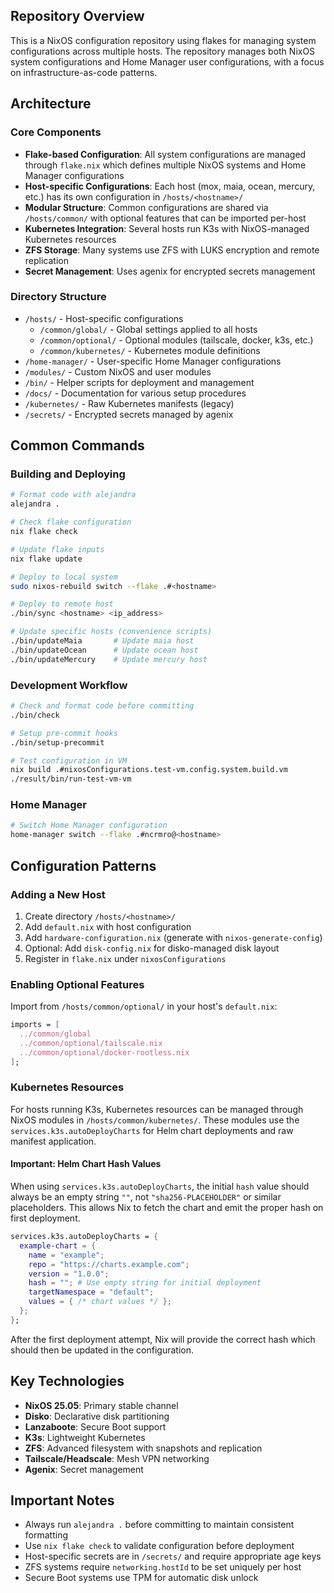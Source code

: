 ## Repository Overview

This is a NixOS configuration repository using flakes for managing system configurations across multiple hosts. The repository manages both NixOS system configurations and Home Manager user configurations, with a focus on infrastructure-as-code patterns.

## Architecture

### Core Components

- **Flake-based Configuration**: All system configurations are managed through `flake.nix` which defines multiple NixOS systems and Home Manager configurations
- **Host-specific Configurations**: Each host (mox, maia, ocean, mercury, etc.) has its own configuration in `/hosts/<hostname>/`
- **Modular Structure**: Common configurations are shared via `/hosts/common/` with optional features that can be imported per-host
- **Kubernetes Integration**: Several hosts run K3s with NixOS-managed Kubernetes resources
- **ZFS Storage**: Many systems use ZFS with LUKS encryption and remote replication
- **Secret Management**: Uses agenix for encrypted secrets management

### Directory Structure

- `/hosts/` - Host-specific configurations
  - `/common/global/` - Global settings applied to all hosts
  - `/common/optional/` - Optional modules (tailscale, docker, k3s, etc.)
  - `/common/kubernetes/` - Kubernetes module definitions
- `/home-manager/` - User-specific Home Manager configurations
- `/modules/` - Custom NixOS and user modules
- `/bin/` - Helper scripts for deployment and management
- `/docs/` - Documentation for various setup procedures
- `/kubernetes/` - Raw Kubernetes manifests (legacy)
- `/secrets/` - Encrypted secrets managed by agenix

## Common Commands

### Building and Deploying

```bash
# Format code with alejandra
alejandra .

# Check flake configuration
nix flake check

# Update flake inputs
nix flake update

# Deploy to local system
sudo nixos-rebuild switch --flake .#<hostname>

# Deploy to remote host
./bin/sync <hostname> <ip_address>

# Update specific hosts (convenience scripts)
./bin/updateMaia       # Update maia host
./bin/updateOcean      # Update ocean host
./bin/updateMercury    # Update mercury host
```

### Development Workflow

```bash
# Check and format code before committing
./bin/check

# Setup pre-commit hooks
./bin/setup-precommit

# Test configuration in VM
nix build .#nixosConfigurations.test-vm.config.system.build.vm
./result/bin/run-test-vm-vm
```

### Home Manager

```bash
# Switch Home Manager configuration
home-manager switch --flake .#ncrmro@<hostname>
```

## Configuration Patterns

### Adding a New Host

1. Create directory `/hosts/<hostname>/`
2. Add `default.nix` with host configuration
3. Add `hardware-configuration.nix` (generate with `nixos-generate-config`)
4. Optional: Add `disk-config.nix` for disko-managed disk layout
5. Register in `flake.nix` under `nixosConfigurations`

### Enabling Optional Features

Import from `/hosts/common/optional/` in your host's `default.nix`:

```nix
imports = [
  ../common/global
  ../common/optional/tailscale.nix
  ../common/optional/docker-rootless.nix
];
```

### Kubernetes Resources

For hosts running K3s, Kubernetes resources can be managed through NixOS modules in `/hosts/common/kubernetes/`. These modules use the `services.k3s.autoDeployCharts` for Helm chart deployments and raw manifest application.

#### Important: Helm Chart Hash Values

When using `services.k3s.autoDeployCharts`, the initial `hash` value should always be an empty string `""`, not `"sha256-PLACEHOLDER"` or similar placeholders. This allows Nix to fetch the chart and emit the proper hash on first deployment.

```nix
services.k3s.autoDeployCharts = {
  example-chart = {
    name = "example";
    repo = "https://charts.example.com";
    version = "1.0.0";
    hash = ""; # Use empty string for initial deployment
    targetNamespace = "default";
    values = { /* chart values */ };
  };
};
```

After the first deployment attempt, Nix will provide the correct hash which should then be updated in the configuration.

## Key Technologies

- **NixOS 25.05**: Primary stable channel
- **Disko**: Declarative disk partitioning
- **Lanzaboote**: Secure Boot support
- **K3s**: Lightweight Kubernetes
- **ZFS**: Advanced filesystem with snapshots and replication
- **Tailscale/Headscale**: Mesh VPN networking
- **Agenix**: Secret management

## Important Notes

- Always run `alejandra .` before committing to maintain consistent formatting
- Use `nix flake check` to validate configuration before deployment
- Host-specific secrets are in `/secrets/` and require appropriate age keys
- ZFS systems require `networking.hostId` to be set uniquely per host
- Secure Boot systems use TPM for automatic disk unlock

